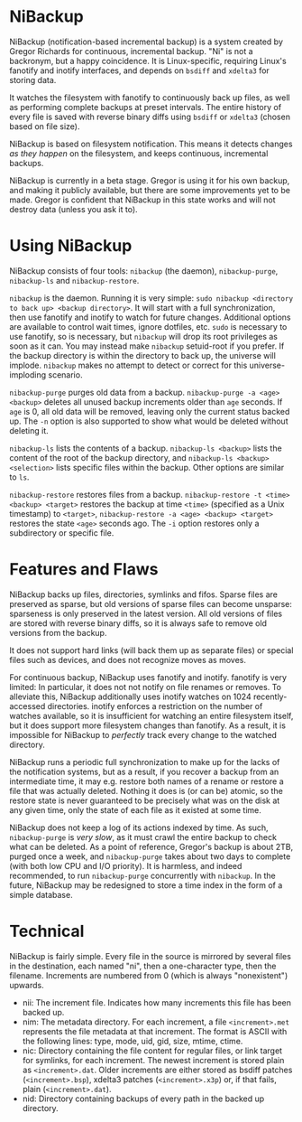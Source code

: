 NiBackup
========

NiBackup (notification-based incremental backup) is a system created by Gregor
Richards for continuous, incremental backup. "Ni" is not a backronym, but a
happy coincidence. It is Linux-specific, requiring Linux's fanotify and inotify
interfaces, and depends on `bsdiff` and `xdelta3` for storing data.

It watches the filesystem with fanotify to continuously back up files, as well
as performing complete backups at preset intervals. The entire history of every
file is saved with reverse binary diffs using `bsdiff` or `xdelta3` (chosen
based on file size).

NiBackup is based on filesystem notification. This means it detects changes *as
they happen* on the filesystem, and keeps continuous, incremental backups.

NiBackup is currently in a beta stage. Gregor is using it for his own backup,
and making it publicly available, but there are some improvements yet to be
made. Gregor is confident that NiBackup in this state works and will not
destroy data (unless you ask it to).


Using NiBackup
==============

NiBackup consists of four tools: `nibackup` (the daemon), `nibackup-purge`,
`nibackup-ls` and `nibackup-restore`.

`nibackup` is the daemon. Running it is very simple: `sudo nibackup <directory
to back up> <backup directory>`.  It will start with a full synchronization,
then use fanotify and inotify to watch for future changes. Additional options
are available to control wait times, ignore dotfiles, etc. `sudo` is necessary
to use fanotify, so is necessary, but `nibackup` will drop its root privileges
as soon as it can. You may instead make `nibackup` setuid-root if you prefer.
If the backup directory is within the directory to back up, the universe will
implode. `nibackup` makes no attempt to detect or correct for this
universe-imploding scenario.

`nibackup-purge` purges old data from a backup.
`nibackup-purge -a <age> <backup>`
deletes all unused backup increments older than `age` seconds. If `age` is 0,
all old data will be removed, leaving only the current status backed up. The
`-n` option is also supported to show what would be deleted without deleting
it.

`nibackup-ls` lists the contents of a backup.
`nibackup-ls <backup>`
lists the content of the root of the backup directory, and
`nibackup-ls <backup> <selection>`
lists specific files within the backup. Other options are similar to `ls`.

`nibackup-restore` restores files from a backup.
`nibackup-restore -t <time> <backup> <target>`
restores the backup at time `<time>` (specified as a Unix timestamp) to
`<target>`,
`nibackup-restore -a <age> <backup> <target>`
restores the state `<age>` seconds ago. The `-i` option restores only a
subdirectory or specific file.


Features and Flaws
==================

NiBackup backs up files, directories, symlinks and fifos. Sparse files are
preserved as sparse, but old versions of sparse files can become
unsparse: sparseness is only preserved in the latest version. All old versions
of files are stored with reverse binary diffs, so it is always safe to remove
old versions from the backup.

It does not support hard links (will back them up as separate files) or special
files such as devices, and does not recognize moves as moves.

For continuous backup, NiBackup uses fanotify and inotify. fanotify is very
limited: In particular, it does not not notify on file renames or removes.  To
alleviate this, NiBackup additionally uses inotify watches on 1024
recently-accessed directories. inotify enforces a restriction on the number of
watches available, so it is insufficient for watching an entire filesystem
itself, but it does support more filesystem changes than fanotify. As a result,
it is impossible for NiBackup to *perfectly* track every change to the watched
directory.

NiBackup runs a periodic full synchronization to make up for the lacks of the
notification systems, but as a result, if you recover a backup from an
intermediate time, it may e.g. restore both names of a rename or restore a
file that was actually deleted. Nothing it does is (or can be) atomic, so the
restore state is never guaranteed to be precisely what was on the disk at any
given time, only the state of each file as it existed at some time.

NiBackup does not keep a log of its actions indexed by time. As such,
`nibackup-purge` is *very slow*, as it must crawl the entire backup to check
what can be deleted. As a point of reference, Gregor's backup is about 2TB,
purged once a week, and `nibackup-purge` takes about two days to complete (with
both low CPU and I/O priority). It is harmless, and indeed recommended, to run
`nibackup-purge` concurrently with `nibackup`. In the future, NiBackup may be
redesigned to store a time index in the form of a simple database.


Technical
=========

NiBackup is fairly simple. Every file in the source is mirrored by several
files in the destination, each named "ni", then a one-character type, then the
filename. Increments are numbered from 0 (which is always "nonexistent")
upwards.

* nii: The increment file. Indicates how many increments this file has been
       backed up.
* nim: The metadata directory. For each increment, a file `<increment>.met`
       represents the file metadata at that increment.  The format is ASCII
       with the following lines: type, mode, uid, gid, size, mtime, ctime.
* nic: Directory containing the file content for regular files, or link target
       for symlinks, for each increment. The newest increment is stored plain
       as `<increment>.dat`. Older increments are either stored as bsdiff
       patches (`<increment>.bsp`), xdelta3 patches (`<increment>.x3p`) or, if
       that fails, plain (`<increment>.dat`).
* nid: Directory containing backups of every path in the backed up directory.
